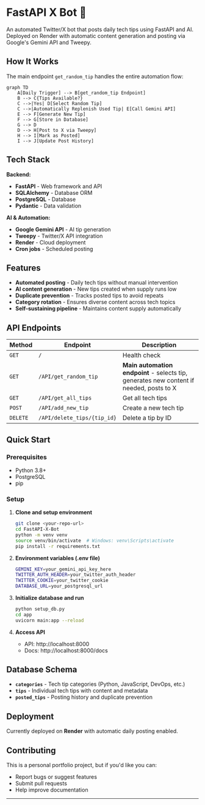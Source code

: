 # FastAPI X Bot 🤖

An automated Twitter/X bot that posts daily tech tips using FastAPI and AI. Deployed on Render with automatic content generation and posting via Google's Gemini API and Tweepy.

## How It Works

The main endpoint `get_random_tip` handles the entire automation flow:

```mermaid
graph TD
    A[Daily Trigger] --> B[get_random_tip Endpoint]
    B --> C{Tips Available?}
    C -->|Yes| D[Select Random Tip]
    C -->|Automatically Replenish Used Tip| E[Call Gemini API]
    E --> F[Generate New Tip]
    F --> G[Store in Database]
    G --> D
    D --> H[Post to X via Tweepy]
    H --> I[Mark as Posted]
    I --> J[Update Post History]
```

## Tech Stack

**Backend:**
- **FastAPI** - Web framework and API
- **SQLAlchemy** - Database ORM
- **PostgreSQL** - Database
- **Pydantic** - Data validation

**AI & Automation:**
- **Google Gemini API** - AI tip generation
- **Tweepy** - Twitter/X API integration
- **Render** - Cloud deployment
- **Cron jobs** - Scheduled posting

## Features

- **Automated posting** - Daily tech tips without manual intervention
- **AI content generation** - New tips created when supply runs low
- **Duplicate prevention** - Tracks posted tips to avoid repeats
- **Category rotation** - Ensures diverse content across tech topics
- **Self-sustaining pipeline** - Maintains content supply automatically

## API Endpoints

| Method | Endpoint | Description |
|--------|----------|-------------|
| `GET` | `/` | Health check |
| `GET` | `/API/get_random_tip` | **Main automation endpoint** - selects tip, generates new content if needed, posts to X |
| `GET` | `/API/get_all_tips` | Get all tech tips |
| `POST` | `/API/add_new_tip` | Create a new tech tip | Generate Tips on Demand
| `DELETE` | `/API/delete_tips/{tip_id}` | Delete a tip by ID | If ever needed

## Quick Start

### Prerequisites
- Python 3.8+
- PostgreSQL
- pip

### Setup

1. **Clone and setup environment**
   ```bash
   git clone <your-repo-url>
   cd FastAPI-X-Bot
   python -m venv venv
   source venv/bin/activate  # Windows: venv\Scripts\activate
   pip install -r requirements.txt
   ```

2. **Environment variables (.env file)**
   ```bash
   GEMINI_KEY=your_gemini_api_key_here
   TWITTER_AUTH_HEADER=your_twitter_auth_header
   TWITTER_COOKIE=your_twitter_cookie
   DATABASE_URL=your_postgresql_url
   ```

3. **Initialize database and run**
   ```bash
   python setup_db.py
   cd app
   uvicorn main:app --reload
   ```

4. **Access API**
   - API: http://localhost:8000
   - Docs: http://localhost:8000/docs

## Database Schema

- **`categories`** - Tech tip categories (Python, JavaScript, DevOps, etc.)
- **`tips`** - Individual tech tips with content and metadata
- **`posted_tips`** - Posting history and duplicate prevention

## Deployment

Currently deployed on **Render** with automatic daily posting enabled.

## Contributing
This is a personal portfolio project, but if you'd like you can:

- Report bugs or suggest features
- Submit pull requests
- Help improve documentation

---